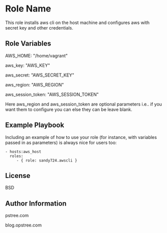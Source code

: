 Role Name
=========

This role installs aws cli on the host machine and configures aws with secret key and other credentials.


Role Variables
--------------

AWS_HOME: "/home/vagrant"

aws_key: "AWS_KEY"

aws_secret: "AWS_SECRET_KEY"

aws_region: "AWS_REGION"

aws_session_token: "AWS_SESSION_TOKEN"

Here aws_region and aws_session_token are optional parameters i.e.. if you want them to configure you can else they can be leave blank.
 

Example Playbook
----------------

Including an example of how to use your role (for instance, with variables passed in as parameters) is always nice for users too:

    - hosts:aws_host 
      roles:
         - { role: sandy724.awscli }

License
-------

BSD

Author Information
------------------
pstree.com

blog.opstree.com

